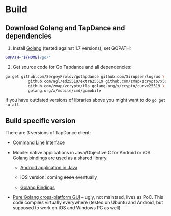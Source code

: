 # Build
## Download Golang and TapDance and dependencies
1. Install [Golang](https://golang.org/dl/) (tested against 1.7 versions), set GOPATH:

 ```bash
GOPATH="${HOME}/go/"
```

2. Get source code for Go Tapdance and all dependencies:

 ```bash
go get github.com/SergeyFrolov/gotapdance github.com/Sirupsen/logrus \
           github.com/agl/ed25519/extra25519 github.com/zmap/zcrypto/x509 \
           github.com/zmap/zcrypto/tls golang.org/x/crypto/curve25519 \
           golang.org/x/mobile/cmd/gomobile  
```

If you have outdated versions of libraries above you might want to do `go get -u all`

## Build specific version

 There are 3 versions of TapDance client:

 * [Command Line Interface](cli)

 * Mobile: native applications in Java/Objective C for Android or iOS. Golang bindings are used as a shared library.

   * [Android application in Java](android)
    
   * iOS version: coming ~~soon~~ eventually

   * [Golang Bindings](proxybind)

 * [Pure Golang cross-platform GUI](gui) – ugly, not maintaed, lives as PoC. This code compiles virtually everywhere (tested on Ubuntu and Android, but supposed to work on iOS and Windows PC as well)

